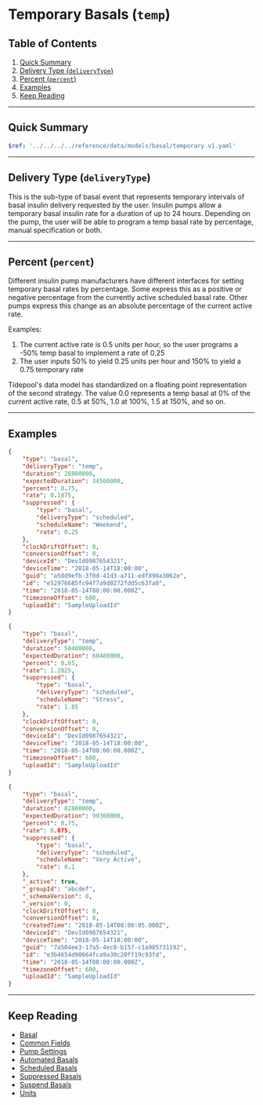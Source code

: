 <!-- omit in toc -->
# Temporary Basals (`temp`)

<!-- omit in toc -->
## Table of Contents

1. [Quick Summary](#quick-summary)
2. [Delivery Type (`deliveryType`)](#delivery-type-deliverytype)
3. [Percent (`percent`)](#percent-percent)
4. [Examples](#examples)
5. [Keep Reading](#keep-reading)

---

## Quick Summary

```yaml json_schema
$ref: '../../../../reference/data/models/basal/temporary.v1.yaml'
```

---

## Delivery Type (`deliveryType`)

This is the sub-type of basal event that represents temporary intervals of basal insulin delivery requested by the user. Insulin pumps allow a temporary basal insulin rate for a duration of up to 24 hours. Depending on the pump, the user will be able to program a temp basal rate by percentage, manual specification or both.

---

## Percent (`percent`)

Different insulin pump manufacturers have different interfaces for setting temporary basal rates by percentage. Some express this as a positive or negative percentage from the currently active scheduled basal rate. Other pumps express this change as an absolute percentage of the current active rate.

Examples:

1. The current active rate is 0.5 units per hour, so the user programs a -50% temp basal to implement a rate of 0.25
2. The user inputs 50% to yield  0.25 units per hour and 150% to yield a 0.75 temporary rate

Tidepool's data model has standardized on a floating point representation of the second strategy. The value 0.0 represents a temp basal at 0% of the current active rate, 0.5 at 50%, 1.0 at 100%, 1.5 at 150%, and so on.

---

## Examples

```json title="Example (client)" lineNumbers=true
{
    "type": "basal",
    "deliveryType": "temp",
    "duration": 28800000,
    "expectedDuration": 34560000,
    "percent": 0.75,
    "rate": 0.1875,
    "suppressed": {
        "type": "basal",
        "deliveryType": "scheduled",
        "scheduleName": "Weekend",
        "rate": 0.25
    },
    "clockDriftOffset": 0,
    "conversionOffset": 0,
    "deviceId": "DevId0987654321",
    "deviceTime": "2018-05-14T18:00:00",
    "guid": "a58d9efb-3f0d-41d3-a711-edf890a3062e",
    "id": "e52976685fc94f7a9d0272fdd5c63fa0",
    "time": "2018-05-14T08:00:00.000Z",
    "timezoneOffset": 600,
    "uploadId": "SampleUploadId"
}
```

```json title="Example (ingestion)" lineNumbers=true
{
    "type": "basal",
    "deliveryType": "temp",
    "duration": 50400000,
    "expectedDuration": 60480000,
    "percent": 0.65,
    "rate": 1.2025,
    "suppressed": {
        "type": "basal",
        "deliveryType": "scheduled",
        "scheduleName": "Stress",
        "rate": 1.85
    },
    "clockDriftOffset": 0,
    "conversionOffset": 0,
    "deviceId": "DevId0987654321",
    "deviceTime": "2018-05-14T18:00:00",
    "time": "2018-05-14T08:00:00.000Z",
    "timezoneOffset": 600,
    "uploadId": "SampleUploadId"
}
```

```json title="Example (storage)" lineNumbers=true
{
    "type": "basal",
    "deliveryType": "temp",
    "duration": 82800000,
    "expectedDuration": 99360000,
    "percent": 0.75,
    "rate": 0.075,
    "suppressed": {
        "type": "basal",
        "deliveryType": "scheduled",
        "scheduleName": "Very Active",
        "rate": 0.1
    },
    "_active": true,
    "_groupId": "abcdef",
    "_schemaVersion": 0,
    "_version": 0,
    "clockDriftOffset": 0,
    "conversionOffset": 0,
    "createdTime": "2018-05-14T08:00:05.000Z",
    "deviceId": "DevId0987654321",
    "deviceTime": "2018-05-14T18:00:00",
    "guid": "7a504ee3-17a5-4ec8-b157-c1a985731192",
    "id": "e3b4654d90664fca9a30c20ff19c93fd",
    "time": "2018-05-14T08:00:00.000Z",
    "timezoneOffset": 600,
    "uploadId": "SampleUploadId"
}
```

---

## Keep Reading

* [Basal](../basal.md)
* [Common Fields](../../common-fields.md)
* [Pump Settings](../pump-settings.md)
* [Automated Basals](./automated.md)
* [Scheduled Basals](./scheduled.md)
* [Suppressed Basals](./suppressed.md)
* [Suspend Basals](./suspend.md)
* [Units](../../units.md)
